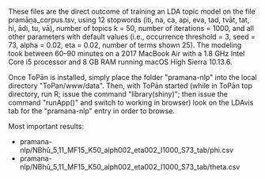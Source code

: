 These files are the direct outcome of training an LDA topic model on the file pramāṇa\_corpus.tsv, using 12 stopwords (iti, na, ca, api, eva, tad, tvāt, tat, hi, ādi, tu, vā), number of topics k = 50, number of iterations = 1000, and all other parameters with default values (i.e., occurrence threshold = 3, seed = 73, alpha = 0.02, eta = 0.02, number of terms shown 25). The modeling took between 60–90 minutes on a 2017 MacBook Air with a 1.8 GHz Intel Core i5 processor and 8 GB RAM running macOS High Sierra 10.13.6.

Once ToPān is installed, simply place the folder "pramana-nlp" into the local directory "ToPan/www/data". Then, with ToPān started (while in ToPān top directory, run R; issue the command "library(shiny)"; then issue the command "runApp()" and switch to working in browser) look on the LDAvis tab for the "pramana-nlp" entry in order to browse.

Most important results:
* pramana-nlp/NBhū\_5,11\_MF15\_K50\_alph002\_eta002\_I1000\_S73\_tab/phi.csv
* pramana-nlp/NBhū\_5,11\_MF15\_K50\_alph002\_eta002\_I1000\_S73\_tab/theta.csv